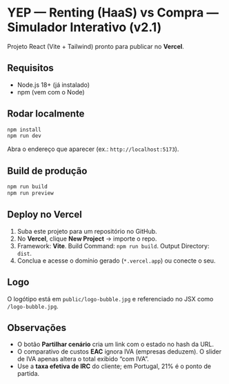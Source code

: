 # YEP — Renting (HaaS) vs Compra — Simulador Interativo (v2.1)

Projeto React (Vite + Tailwind) pronto para publicar no **Vercel**.

## Requisitos
- Node.js 18+ (já instalado)
- npm (vem com o Node)

## Rodar localmente
```bash
npm install
npm run dev
```
Abra o endereço que aparecer (ex.: `http://localhost:5173`).

## Build de produção
```bash
npm run build
npm run preview
```

## Deploy no Vercel
1. Suba este projeto para um repositório no GitHub.
2. No **Vercel**, clique **New Project** → importe o repo.
3. Framework: **Vite**. Build Command: `npm run build`. Output Directory: `dist`.
4. Conclua e acesse o domínio gerado (`*.vercel.app`) ou conecte o seu.

## Logo
O logótipo está em `public/logo-bubble.jpg` e referenciado no JSX como `/logo-bubble.jpg`.

## Observações
- O botão **Partilhar cenário** cria um link com o estado no hash da URL.
- O comparativo de custos **EAC** ignora IVA (empresas deduzem). O slider de IVA apenas altera o total exibido “com IVA”.
- Use a **taxa efetiva de IRC** do cliente; em Portugal, 21% é o ponto de partida.
